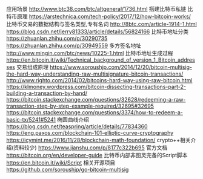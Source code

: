 应用场景
http://www.btc38.com/btc/altgeneral/1736.html
搭建比特币私链
比特币原理
https://arstechnica.com/tech-policy/2017/12/how-bitcoin-works/
比特币交易的数据结构与签名类型,专有名词
http://8btc.com/article-1914-1.html
https://blog.csdn.net/jerry81333/article/details/56824166
比特币地址分类
https://zhuanlan.zhihu.com/p/30290735
https://zhuanlan.zhihu.com/p/30949559
多方签名地址
http://www.mingin.com/btc/news/10225-1.html
比特币地址生成过程
https://en.bitcoin.it/wiki/Technical_background_of_version_1_Bitcoin_addresses
交易组成原理
https://www.soroushjp.com/2014/12/20/bitcoin-multisig-the-hard-way-understanding-raw-multisignature-bitcoin-transactions/
http://www.righto.com/2014/02/bitcoins-hard-way-using-raw-bitcoin.html
https://klmoney.wordpress.com/bitcoin-dissecting-transactions-part-2-building-a-transaction-by-hand/
https://bitcoin.stackexchange.com/questions/32628/redeeming-a-raw-transaction-step-by-step-example-required/32695#32695
https://bitcoin.stackexchange.com/questions/3374/how-to-redeem-a-basic-tx/5241#5241
椭圆曲线介绍
https://blog.csdn.net/teaspring/article/details/77834360
https://eng.paxos.com/blockchain-101-elliptic-curve-cryptography
https://icymint.me/2016/11/28/blockchain-math-foundation/
crypto++相关介绍(资料较少)
https://www.jianshu.com/p/8177c322b695
官方文档
https://bitcoin.org/en/developer-guide
比特币内部非图灵完备的Script脚本
https://en.bitcoin.it/wiki/Script
相关开源项目
https://github.com/soroushjp/go-bitcoin-multisig
